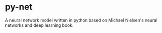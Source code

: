 # py-net

A neural network model written in python based on Michael Nielsen's neural networks and deep learning book.
